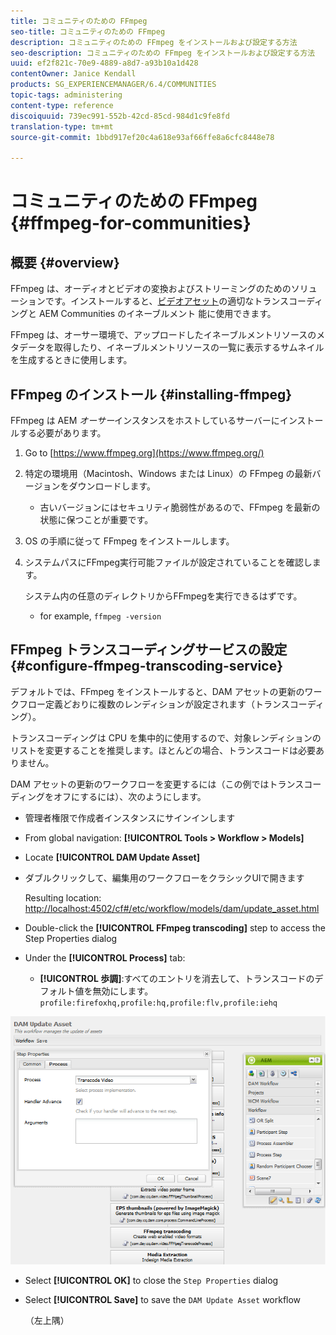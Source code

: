 ```yaml
---
title: コミュニティのための FFmpeg
seo-title: コミュニティのための FFmpeg
description: コミュニティのための FFmpeg をインストールおよび設定する方法
seo-description: コミュニティのための FFmpeg をインストールおよび設定する方法
uuid: ef2f821c-70e9-4889-a8d7-a93b10a1d428
contentOwner: Janice Kendall
products: SG_EXPERIENCEMANAGER/6.4/COMMUNITIES
topic-tags: administering
content-type: reference
discoiquuid: 739ec991-552b-42cd-85cd-984d1c9fe8fd
translation-type: tm+mt
source-git-commit: 1bbd917ef20c4a618e93af66ffe8a6cfc8448e78

---
```



# コミュニティのための FFmpeg {#ffmpeg-for-communities}

## 概要 {#overview}

FFmpeg は、オーディオとビデオの変換およびストリーミングのためのソリューションです。インストールすると、[ビデオアセット](../../help/sites-authoring/default-components-foundation.md#video)の適切なトランスコーディングと AEM Communities のイネーブルメント 能に使用できます。

FFmpeg は、オーサー環境で、アップロードしたイネーブルメントリソースのメタデータを取得したり、イネーブルメントリソースの一覧に表示するサムネイルを生成するときに使用します。

## FFmpeg のインストール {#installing-ffmpeg}

FFmpeg は AEM *オーサー*&#x200B;インスタンスをホストしているサーバーにインストールする必要があります。

1. Go to [https://www.ffmpeg.org](https://www.ffmpeg.org/)
1. 特定の環境用（Macintosh、Windows または Linux）の FFmpeg の最新バージョンをダウンロードします。

   * 古いバージョンにはセキュリティ脆弱性があるので、FFmpeg を最新の状態に保つことが重要です。

1. OS の手順に従って FFmpeg をインストールします。

1. システムパスにFFmpeg実行可能ファイルが設定されていることを確認します。

   システム内の任意のディレクトリからFFmpegを実行できるはずです。

   * for example, `ffmpeg -version`

## FFmpeg トランスコーディングサービスの設定 {#configure-ffmpeg-transcoding-service}

デフォルトでは、FFmpeg をインストールすると、DAM アセットの更新のワークフロー定義どおりに複数のレンディションが設定されます（トランスコーディング）。

トランスコーディングは CPU を集中的に使用するので、対象レンディションのリストを変更することを推奨します。ほとんどの場合、トランスコードは必要ありません。

DAM アセットの更新のワークフローを変更するには（この例ではトランスコーディングをオフにするには）、次のようにします。

* 管理者権限で作成者インスタンスにサインインします
* From global navigation: **[!UICONTROL Tools > Workflow > Models]**
* Locate **[!UICONTROL DAM Update Asset]**
* ダブルクリックして、編集用のワークフローをクラシックUIで開きます

   Resulting location: [http://localhost:4502/cf#/etc/workflow/models/dam/update_asset.html](http://localhost:4502/cf#/etc/workflow/models/dam/update_asset.html)

* Double-click the **[!UICONTROL FFmpeg transcoding]** step to access the Step Properties dialog
* Under the **[!UICONTROL Process]** tab:

   * **[!UICONTROL 歩調]**:すべてのエントリを消去して、トランスコードのデフォルト値を無効にします。 `profile:firefoxhq,profile:hq,profile:flv,profile:iehq`

![chlimage_1-372](assets/chlimage_1-372.png)

* Select **[!UICONTROL OK]** to close the `Step Properties` dialog

* Select **[!UICONTROL Save]** to save the `DAM Update Asset` workflow

   （左上隅）


